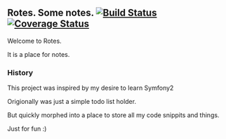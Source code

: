 ## Rotes. Some notes. [![Build Status](https://travis-ci.org/rek/Rotes.png)](https://travis-ci.org/Rotes) [![Coverage Status](https://coveralls.io/repos/rek/Rotes/badge.png)](https://coveralls.io/r/rek/Rotes)

Welcome to Rotes.

It is a place for notes.

### History

This project was inspired by my desire to learn Symfony2

Origionally was just a simple todo list holder.

But quickly morphed into a place to store all my code snippits and things.

Just for fun :)